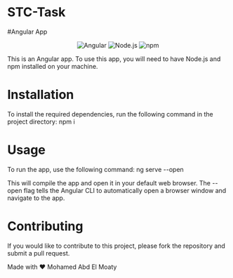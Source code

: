# STC-Task
#Angular App
<p align="center"> <img src="https://img.shields.io/badge/Angular-15.1.3-red.svg" alt="Angular"> <img src="https://img.shields.io/badge/Node.js-18.13.0-green.svg" alt="Node.js"> <img src="https://img.shields.io/badge/npm-8.19.3-blue.svg" alt="npm"> </p>
This is an Angular app. To use this app, you will need to have Node.js and npm installed on your machine.

# Installation
To install the required dependencies, run the following command in the project directory:
npm i

# Usage
To run the app, use the following command:
ng serve --open

This will compile the app and open it in your default web browser. The --open flag tells the Angular CLI to automatically open a browser window and navigate to the app.

# Contributing
If you would like to contribute to this project, please fork the repository and submit a pull request.

Made with :heart: Mohamed Abd El Moaty
